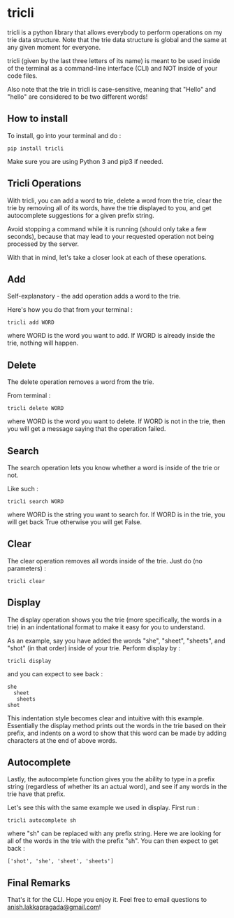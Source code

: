 # tricli

tricli is a python library that allows everybody to perform operations on my trie data structure. Note that the trie data structure is global and the same at any given moment for everyone. 

tricli (given by the last three letters of its name) is meant to be used inside of the
terminal as a command-line interface (CLI) and NOT inside of your code files. 

Also note that the trie in tricli is case-sensitive, meaning that "Hello" and "hello" are considered
to be two different words!

## How to install

To install, go into your terminal and do : 

```shell 
pip install tricli
```

Make sure you are using Python 3 and pip3 if needed.  

## Tricli Operations

With tricli, you can add a word to trie, delete a word from the trie, clear the trie by removing all of its words, have the trie displayed to you, and get autocomplete suggestions for a given prefix string. 

Avoid stopping a command while it is running (should only take a few seconds), because that may lead to your requested operation not being processed by the server. 

With that in mind, let's take a closer look at each of these operations. 

## Add

Self-explanatory -  the add operation adds a word to the trie. 

Here's how you do that from your terminal : 

```shell 
tricli add WORD
```

where WORD is the word you want to add. If WORD is already inside the trie, nothing will happen. 

## Delete

The delete operation removes a word from the trie. 

From terminal :

```shell 
tricli delete WORD
```

where WORD is the word you want to delete. If WORD is not in the trie, then you will get a message saying that the operation failed. 

## Search 

The search operation lets you know whether a word is inside of the trie or not. 

Like such : 

```shell 
tricli search WORD
```

where WORD is the string you want to search for. If WORD is in the trie, you will get back True otherwise you will get False. 

## Clear

The clear operation removes all words inside of the trie. Just do (no parameters) : 

```shell 
tricli clear
```

## Display 

The display operation shows you the trie (more specifically, the words in a trie) in an indentational format to make it easy for you to understand. 

As an example, say you have added the words "she", "sheet", "sheets", and "shot" (in that order) inside of your trie. Perform display by : 

```shell 
tricli display 
```

and you can expect to see back : 

```shell 
she
  sheet
   sheets
shot
```

This indentation style becomes clear and intuitive with this example. Essentially the display method prints out the words in the trie based on their prefix, and indents on a word to show that this word can be made by adding characters at the end of above words.

## Autocomplete

Lastly, the autocomplete function gives you the ability to type in a prefix string (regardless of whether its an actual word), and see if any words in the trie have that prefix. 

Let's see this with the same example we used in display. First run : 

```shell 
tricli autocomplete sh 
```

where "sh" can be replaced with any prefix string. Here we are looking for all of the words in the trie with the prefix "sh". You can then expect to get back : 

```shell 
['shot', 'she', 'sheet', 'sheets']
```

## Final Remarks

That's it for the CLI. Hope you enjoy it. Feel free to email questions to anish.lakkapragada@gmail.com!